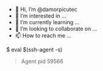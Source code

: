 - 👋 Hi, I’m @damorpicutec
- 👀 I’m interested in ...
- 🌱 I’m currently learning ...
- 💞️ I’m looking to collaborate on ...
- 📫 How to reach me ...

<!---
damorpicutec/damorpicutec is a ✨ special ✨ repository because its `README.md` (this file) appears on your GitHub profile.
You can click the Preview link to take a look at your changes.
--->
$ eval $(ssh-agent -s)
> Agent pid 59566
